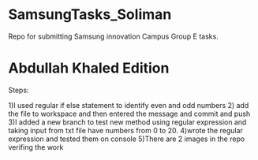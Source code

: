 # SamsungTasks_Soliman
Repo for submitting Samsung innovation Campus Group E tasks. 



# Abdullah Khaled Edition 

Steps: 

1)I used regular if else statement to identify even and odd numbers 
2) add the file to workspace and then entered the message and commit and push 
3)I added a new branch to test new method using regular expression and taking input from txt file have numbers from 0 to 20.
4)wrote the regular expression and tested them on console 
5)There are 2 images in the repo verifing the work

